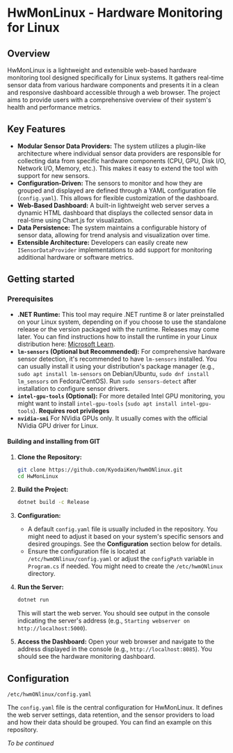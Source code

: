 # HwMonLinux - Hardware Monitoring for Linux

## Overview

HwMonLinux is a lightweight and extensible web-based hardware monitoring tool designed specifically for Linux systems. It gathers real-time sensor data from various hardware components and presents it in a clean and responsive dashboard accessible through a web browser. The project aims to provide users with a comprehensive overview of their system's health and performance metrics.

## Key Features

* **Modular Sensor Data Providers:** The system utilizes a plugin-like architecture where individual sensor data providers are responsible for collecting data from specific hardware components (CPU, GPU, Disk I/O, Network I/O, Memory, etc.). This makes it easy to extend the tool with support for new sensors.
* **Configuration-Driven:** The sensors to monitor and how they are grouped and displayed are defined through a YAML configuration file (`config.yaml`). This allows for flexible customization of the dashboard.
* **Web-Based Dashboard:** A built-in lightweight web server serves a dynamic HTML dashboard that displays the collected sensor data in real-time using Chart.js for visualization.
* **Data Persistence:** The system maintains a configurable history of sensor data, allowing for trend analysis and visualization over time.
* **Extensible Architecture:** Developers can easily create new `ISensorDataProvider` implementations to add support for monitoring additional hardware or software metrics.

## Getting started

### Prerequisites

* **.NET Runtime:** This tool may require .NET runtime 8 or later preinstalled on your Linux system, depending on if you choose to use the standalone release or the version packaged with the runtime. Releases may come later. You can find instructions how to install the runtime in your Linux distribution here: [Microsoft Learn](https://learn.microsoft.com/en-us/dotnet/core/install/linux).
* **`lm-sensors` (Optional but Recommended):** For comprehensive hardware sensor detection, it's recommended to have `lm-sensors` installed. You can usually install it using your distribution's package manager (e.g., `sudo apt install lm-sensors` on Debian/Ubuntu, `sudo dnf install lm_sensors` on Fedora/CentOS). Run `sudo sensors-detect` after installation to configure sensor drivers.
* **`intel-gpu-tools` (Optional):** For more detailed Intel GPU monitoring, you might want to install `intel-gpu-tools` (`sudo apt install intel-gpu-tools`). **Requires root privileges**
* **`nvidia-smi`** For NVidia GPUs only. It usually comes with the official NVidia GPU driver for Linux.

#### Building and installing from GIT

1.  **Clone the Repository:**
    ```bash
    git clone https://github.com/KyodaiKen/hwmONlinux.git
    cd HwMonLinux
    ```

2.  **Build the Project:**
    ```bash
    dotnet build -c Release
    ```

3.  **Configuration:**
    * A default `config.yaml` file is usually included in the repository. You might need to adjust it based on your system's specific sensors and desired groupings. See the **Configuration** section below for details.
    * Ensure the configuration file is located at `/etc/hwmONlinux/config.yaml` or adjust the `configPath` variable in `Program.cs` if needed. You might need to create the `/etc/hwmONlinux` directory.

4.  **Run the Server:**
    ```bash
    dotnet run
    ```

    This will start the web server. You should see output in the console indicating the server's address (e.g., `Starting webserver on http://localhost:5000`).

5.  **Access the Dashboard:**
    Open your web browser and navigate to the address displayed in the console (e.g., `http://localhost:8085`). You should see the hardware monitoring dashboard.

## Configuration
`/etc/hwmONlinux/config.yaml`

The `config.yaml` file is the central configuration for HwMonLinux. It defines the web server settings, data retention, and the sensor providers to load and how their data should be grouped. You can find an example on this repository.

*To be continued*
